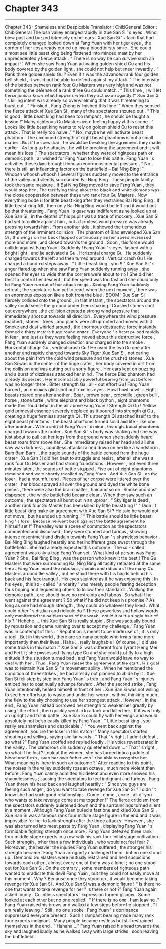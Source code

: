 
# Chapter 343


---

Chapter 343 : Shameless and Despicable
Translator :
ChibiGeneral
Editor :
ChibiGeneral
The lush valley enlarged rapidly in Xue San Si ’ s eyes .
Wind blew past and buzzed intensely on her ears .
Xue San Si ’ s face that had completely changed looked down at Fang Yuan with her tiger eyes , the corner of her lips already curled up into a bloodthirsty smile .
She could almost see little beast king being flattened into minced meat by her unprecedentedly fierce attack .
“ There is no way he can survive such an impact !”
When she saw Fang Yuan activating golden shield Gu and his body covered by the golden light , she could not help but sneer inwardly .
“ Rank three golden shield Gu ? Even if it was the advanced rank four golden bell shield , it would not be able to defend against my attack .”
The intensity of the battles between rank four Gu Masters was very high and was not something the defense of a rank three Gu could match .
“ This time , I will let these juniors know what happens when they act so arrogantly !” Xue San Si ’ s killing intent was already so overwhelming that it was threatening to burst out .
“ Finished , Fang Zheng is finished this time !” When they sensed the fierce attack of Xue San Si , many of the spectators shouted out .
“ This is good , little beast king had been too rampant , he should be taught a lesson !” Many righteous Gu Masters were feeling happy at this scene .
“ Looks like little beast king wants to rely on golden shield Gu to resist this attack . That is really too naive .”
“ No , maybe he will activate beast phantom . The combined strength of eight beast phantoms is not a small matter . But if he does that , he would be breaking the agreement they made earlier . As long as he attacks , he will be breaking the agreement and it will mean his loss .”
The spectators , whether they were of righteous path or demonic path , all wished for Fang Yuan to lose this battle .
Fang Yuan ’ s activities these days brought them an enormous mental pressure .
“ No , there is still an influencing factor on the battlefield – Bai Ning Bing !”
Whoosh whoosh whoosh !
Several figures suddenly moved to the entrance of the valley and silently surrounded Bai Ning Bing .
These people tacitly took the same measure .
If Bai Ning Bing moved to save Fang Yuan , they would stop her .
The terrifying thing about the black and white demons was the close cooperation between these two rank four Gu Masters . Now everything bode ill for little beast king after they restrained Bai Ning Bing .
If little beast king fell , then only Bai Ning Bing would be left and it would not be that threatening .
Fang Yuan ’ s gaze was indifferent as he looked up at Xue San Si , in the depths of his pupils was a trace of mockery .
Xue San Si had yet to collide against him , but a formless wind pressure was already pressing towards him . From another side , it showed the tremendous strength of the imminent collision .
The phantom of Biao enveloped Xue San Si , the wings on her back flapped continuously as her speed increased more and more , and closed towards the ground .
Soon , this force would collide against Fang Yuan .
Suddenly !
Fang Yuan ’ s eyes flashed with a bright light , and he activated a Gu .
Horizontal charge Gu !
He suddenly charged towards the left and then turned around .
Vertical crash Gu !
He charged a hundred steps away .
“ Little beast king , you !!!” Xue San Si ’ s anger flared up when she saw Fang Yuan suddenly running away , she opened her eyes so wide that the corners were about to rip !
She did her best to control her descent , but her speed was too fast and she could only let Fang Yuan run out of her attack range .
Seeing Fang Yuan suddenly retreat , the spectators had yet to react when the next moment , there was an enormous explosion like a bolt from the blue .
BOOM !
Xue San Si fiercely collided onto the ground , in that instant , the spectators around the valley could sense the ground under them shaking !
Crushed stones shot out everywhere , the collision created a strong wind pressure that immediately shot out towards all direction .
Everywhere the wind pressure reached , stones , trees , and plants were all uprooted and moved with it .
Smoke and dust whirled around , the enormous destructive force instantly formed a thirty meters huge round crater .
Everyone ’ s heart pulsed rapidly in fear , and just as they were feeling moved about this destructive force , Fang Yuan suddenly changed direction and charged into the smoke .
Horizontal charge Gu , vertical crash Gu !
He used the two Gu one after another and rapidly charged towards Sky Tiger Xue San Si , not caring about the pain from the cold wind pressure and the crushed stones .
Xue San Si was in the center of the huge crater , her body covered in dirt from the collision and was cutting out a sorry figure .
Her ears kept on buzzing and a burst of dizziness attacked her mind .
The fierce Biao phantom had already dispersed . Her incomparably powerful bearing from just before was no longer there .
Bitter strength Gu , all - out effort Gu !
Fang Yuan hurried , an ominous glint shot out from his eyes .
Howl howl howl …
Eight beasts roared one after another .
Boar , brown bear , crocodile , green bull , horse , stone turtle , white elephant and black python , eight phantoms made their loud debut in the air above Fang Yuan !
Strength Qi Gu !
Yellow gold primeval essence severely depleted as it poured into strength qi Gu , creating a huge formless strength Qi .
This strength Qi attached itself to the eight beast phantoms ; the beast phantoms turned solid and life - like one after another .
With a shift of Fang Yuan ’ s mind , the eight beast phantoms charged towards the crater .
Xue San Si ’ s body was shaking and she was just about to pull out her legs from the ground when she suddenly heard beast roars from above her .
She immediately raised her head and all she saw was darkness , countless attacks rained down on her like a windstorm .
Bam Bam Bam …
the tragic sounds of the battle echoed from the huge crater .
Xue San Si did her best to struggle and resist , after all she was a rank four Gu Master and had strong foundations .
However , not even three minutes later , the sounds of battle stopped . Five out of eight phantoms remained and were shortly recalled by Fang Yuan .
And Xue San Si , as the loser , had a mournful end . Pieces of her corpse were littered over the crater , her blood sprayed all over the ground and dyed the white bone pieces , there were also the brain matter , hair and so on .
Smoke and dust dispersed , the whole battlefield became clear .
When they saw such an outcome , the spectators all burst out in an uproar .
“ Sky tiger is dead , another rank four Gu Master has been killed by little beast king !”
“ Didn ’ t little beast king make an agreement with Xue San Si ? He said he would not not move , but he ended up running .”
“ This battle should be little beast king ’ s loss . Because he went back against the battle agreement he himself set !”
The valley was a scene of commotion as the spectators commented and discussed ; they were stunned and furious , showing intense resentment and disdain towards Fang Yuan ’ s shameless behavior .
Bai Ning Bing laughed heartily and her indifferent gaze swept through the battlefield .
She had already expected this outcome . The so - called agreement was only a trap Fang Yuan set .
What kind of person was Fang Yuan ? She , Bai Ning Bing , was the person who knew it the best !
The Gu Masters that were surrounding Bai Ning Bing all tacitly retreated at the same time .
Fang Yuan heard the rebukes , disdain and ridicule of the many Gu Masters around the valley , but he stood there with his hands behind his back and his face tranquil . His eyes squinted as if he was enjoying this .
In his eyes , this so - called ‘ sincerity ’ was merely people fearing deception , thus hoping and requesting others to follow their standards .
Walking the demonic path , one should have no restraints and taboos .
So what if he went against the agreement ?
So what if he did not keep his promise ?
As long as one had enough strength , they could do whatever they liked . What could other ’ s disdain and ridicule do ? These powerless and hollow words only manifested the helplessness of the weak , could it hurt a single hair of his ?
‘ Hehehe …. this Xue San Si is really stupid . She was actually bound by reputation and came running over to accept my challenge .’
Fang Yuan was in contempt of this : “ Reputation is meant to be made use of , it is only a tool . But in this world , there are so many people who treats fame more importantly than their lives . Haha … really laughable ! Of course , I did use some tricks in this match .”
Xue San Si was different from Tyrant Heng Mei and Fei Li ; she possessed flying type Gu and she could just fly to a high altitude if the situation turned bad , and Fang Yuan would have no way to deal with her .
Thus , Fang Yuan raised the agreement at the start . His goal was to restrain Xue San Si ’ s movement ability .
When he mentioned the condition of three strikes , he had already not planned to abide by it .
Xue San Si fell step by step into Fang Yuan ’ s trap , and Fang Yuan ’ s injuries enticed her to continually advance forward .
After the second strike , Fang Yuan intentionally healed himself in front of her . Xue San Si was not willing to see her efforts go to waste and under her worry , without thinking much , she flew to the sky choosing to use her strongest attack .
However , in the end , Fang Yuan instead borrowed her strength to weaken her greatly by using little effort , then quickly went in to attack and killed her .
If it was truly an upright and frank battle , Xue San Si could fly with her wings and would absolutely not be so easily killed by Fang Yuan .
“ Little beast king , you really are shameless and despicable .”
“ You went back against the agreement , you are the loser in this match !”
Many spectators started shouting and yelling , saying similar words .
“ That ’ s right . I admit defeat , so what ?” Fang Yuan scoffed and replied loudly .
His voice reverberated in the valley .
The clamorous din suddenly quietened down …
‘ That ’ s right , so what if he lost ? Look at the winner , she has turned into a puddle of blood and flesh , even her own father won ’ t be able to recognize her . What meaning is there in such an outcome ?’
After reacting to this point , the noises in the valley suddenly rose an octave , much more violent than before .
Fang Yuan calmly admitted his defeat and even more showed his shamelessness ; causing the spectators to feel indignant and furious .
Fang Yuan threw his head back and laughed heartily : “ Since you guys are feeling such anger , do you want to take revenge for Xue San Si ? I didn ’ t know she had such good relationships . Come , come , come , all of you who wants to take revenge come at me together !”
The fierce criticism from the spectators suddenly quietened down and the surroundings turned silent in a moment .
Although Fang Yuan pulled a fast one and killed Xue San Si , Xue San Si was a famous rank four middle stage figure in the end and it was impossible for her to lack strength after the three attacks . However , she was also turned into meat paste by Fang Yuan , displaying Fang Yuan ’ s formidable fighting strength once more .
Fang Yuan defeated three rank four middle stage experts in a row with his rank four initial stage cultivation . Such strength , other than a few individuals , who would not feel fear ?
Moreover , the heavier the injuries Fang Yuan suffered , the stronger his strength became .
Fang Yuan arrogantly challenged them , but no one stood up .
Demonic Gu Masters were mutually restrained and held suspicions towards each other , almost every one of them was a loner ; no one stood out for Xue San Si . On the contrary , some members of righteous path wanted to eradicate this devil Fang Yuan , but they could not easily move at this moment .
Why ?
Because once they stood up , it would become taking revenge for Xue San Si . And Xue San Si was a demonic figure !
“ Is there no one that wants to take revenge for her ? Is there or not ?” Fang Yuan again asked loudly .
Countless spectators ’ expression turned gloomy . Some looked at each other but no one replied .
“ If there is no one , I am leaving .” Fang Yuan raised his brows and walked a few steps before he stopped , “ I am really leaving .”
Still , no one spoke .
Fang Yuan ’ s dominance suppressed everyone present . Such a rampant bearing made many rank four experts indignant .
Many people became restless but still restrained themselves in the end .
“ Hahaha …” Fang Yuan raised his head towards the sky and laughed loudly as he walked away with large strides , soon leaving the battlefield .

---

